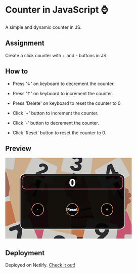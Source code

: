 
# Counter in JavaScript ⌚

A simple and dynamic counter in JS. 
## Assignment

Create a click counter with + and - buttons in JS. 
## How to

* Press '↓' on keyboard to decrement the counter.
* Press '↑' on keyboard to increment the counter.
* Press 'Delete' on keyboard to reset the counter to 0.

* Click '+' button to increment the counter.
* Click '-' button to decrement the counter.
* Click 'Reset' button to reset the counter to 0.
## Preview 

![img](preview_counter.png)


## Deployment

Deployed on Netlify.
[Check it out!](https://giuliacounterjs.netlify.app/)
